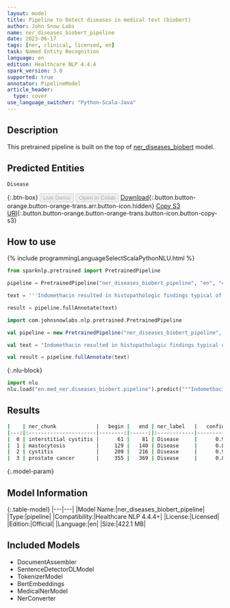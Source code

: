 ```yaml
---
layout: model
title: Pipeline to Detect diseases in medical text (biobert)
author: John Snow Labs
name: ner_diseases_biobert_pipeline
date: 2023-06-17
tags: [ner, clinical, licensed, en]
task: Named Entity Recognition
language: en
edition: Healthcare NLP 4.4.4
spark_version: 3.0
supported: true
annotator: PipelineModel
article_header:
  type: cover
use_language_switcher: "Python-Scala-Java"
---
```


## Description

This pretrained pipeline is built on the top of [ner_diseases_biobert](https://nlp.johnsnowlabs.com/2021/04/01/ner_diseases_biobert_en.html) model.

## Predicted Entities

`Disease`



{:.btn-box}
<button class="button button-orange" disabled>Live Demo</button>
<button class="button button-orange" disabled>Open in Colab</button>
[Download](https://s3.amazonaws.com/auxdata.johnsnowlabs.com/clinical/models/ner_diseases_biobert_pipeline_en_4.4.4_3.0_1686984436343.zip){:.button.button-orange.button-orange-trans.arr.button-icon.hidden}
[Copy S3 URI](s3://auxdata.johnsnowlabs.com/clinical/models/ner_diseases_biobert_pipeline_en_4.4.4_3.0_1686984436343.zip){:.button.button-orange.button-orange-trans.button-icon.button-copy-s3}

## How to use

<div class="tabs-box" markdown="1">
{% include programmingLanguageSelectScalaPythonNLU.html %}

```python
from sparknlp.pretrained import PretrainedPipeline

pipeline = PretrainedPipeline("ner_diseases_biobert_pipeline", "en", "clinical/models")

text = '''Indomethacin resulted in histopathologic findings typical of interstitial cystitis, such as leaky bladder epithelium and mucosal mastocytosis. The true incidence of nonsteroidal anti-inflammatory drug-induced cystitis in humans must be clarified by prospective clinical trials. An open-label phase II study of low-dose thalidomide in androgen-independent prostate cancer.'''

result = pipeline.fullAnnotate(text)
```
```scala
import com.johnsnowlabs.nlp.pretrained.PretrainedPipeline

val pipeline = new PretrainedPipeline("ner_diseases_biobert_pipeline", "en", "clinical/models")

val text = "Indomethacin resulted in histopathologic findings typical of interstitial cystitis, such as leaky bladder epithelium and mucosal mastocytosis. The true incidence of nonsteroidal anti-inflammatory drug-induced cystitis in humans must be clarified by prospective clinical trials. An open-label phase II study of low-dose thalidomide in androgen-independent prostate cancer."

val result = pipeline.fullAnnotate(text)
```


{:.nlu-block}
```python
import nlu
nlu.load("en.med_ner.diseases_biobert.pipeline").predict("""Indomethacin resulted in histopathologic findings typical of interstitial cystitis, such as leaky bladder epithelium and mucosal mastocytosis. The true incidence of nonsteroidal anti-inflammatory drug-induced cystitis in humans must be clarified by prospective clinical trials. An open-label phase II study of low-dose thalidomide in androgen-independent prostate cancer.""")
```

</div>


## Results

```bash
|    | ner_chunk             |   begin |   end | ner_label   |   confidence |
|---:|:----------------------|--------:|------:|:------------|-------------:|
|  0 | interstitial cystitis |      61 |    81 | Disease     |      0.99655 |
|  1 | mastocytosis          |     129 |   140 | Disease     |      0.8569  |
|  2 | cystitis              |     209 |   216 | Disease     |      0.9717  |
|  3 | prostate cancer       |     355 |   369 | Disease     |      0.85965 |
```

{:.model-param}
## Model Information

{:.table-model}
|---|---|
|Model Name:|ner_diseases_biobert_pipeline|
|Type:|pipeline|
|Compatibility:|Healthcare NLP 4.4.4+|
|License:|Licensed|
|Edition:|Official|
|Language:|en|
|Size:|422.1 MB|

## Included Models

- DocumentAssembler
- SentenceDetectorDLModel
- TokenizerModel
- BertEmbeddings
- MedicalNerModel
- NerConverter